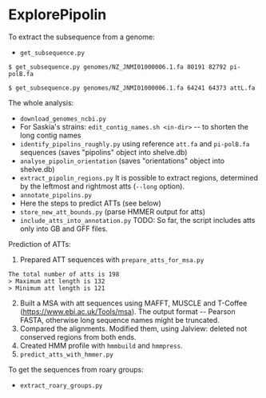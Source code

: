 # ExplorePipolin

To extract the subsequence from a genome:
 * `get_subsequence.py`
 
 `$ get_subsequence.py genomes/NZ_JNMI01000006.1.fa 80191 82792 pi-polB.fa`
 
 `$ get_subsequence.py genomes/NZ_JNMI01000006.1.fa 64241 64373 attL.fa`

The whole analysis:
 * `download_genomes_ncbi.py`
 * For Saskia's strains: `edit_contig_names.sh <in-dir>` --
 to shorten the long contig names
 * `identify_pipolins_roughly.py` using reference 
 `att.fa` and `pi-polB.fa` sequences
 (saves "pipolins" object into shelve.db)
 * `analyse_pipolin_orientation` (saves "orientations" 
 object into shelve.db) 
 * `extract_pipolin_regions.py` It is possible to 
 extract regions, determined by the leftmost and 
 rightmost atts (`--long` option).
 * `annotate_pipolins.py`
 * Here the steps to predict ATTs (see below)
 * `store_new_att_bounds.py` 
 (parse HMMER output for atts)
 * `include_atts_into_annotation.py` 
 TODO: So far, the script includes atts only into GB 
 and GFF files. 
 
Prediction of ATTs:
 1. Prepared ATT sequences with `prepare_atts_for_msa.py`
 ```
The total number of atts is 198
> Maximum att length is 132
> Minimum att length is 121
```
 2. Built a MSA with att sequences using MAFFT, MUSCLE
 and T-Coffee (https://www.ebi.ac.uk/Tools/msa). 
 The output format -- Pearson FASTA, otherwise long
 sequence names might be truncated.
 3. Compared the alignments. Modified them, using 
 Jalview: deleted not conserved regions from both ends.
 4. Created HMM profile with `hmmbuild` and `hmmpress`.
 5. `predict_atts_with_hmmer.py`

To get the sequences from roary groups:
 * `extract_roary_groups.py`
